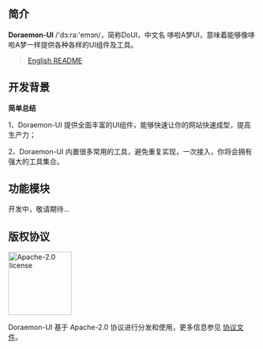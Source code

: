 ## 简介

**Doraemon-UI** /'dɔ:ra:'emɔn/，简称DoUI，中文名 哆啦A梦UI，意味着能够像哆啦A梦一样提供各种各样的UI组件及工具。

> [English README](README_EN.md)

## 开发背景

**简单总结**

1、Doraemon-UI 提供全面丰富的UI组件，能够快速让你的网站快速成型，提高生产力；

2、Doraemon-UI 内置很多常用的工具，避免重复实现，一次接入，你将会拥有强大的工具集合。

## 功能模块
开发中，敬请期待...


## 版权协议

<img alt="Apache-2.0 license" src="https://www.apache.org/img/ASF20thAnniversary.jpg" width="128">

Doraemon-UI 基于 Apache-2.0 协议进行分发和使用，更多信息参见 [协议文件](LICENSE)。